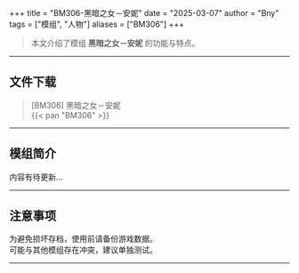 +++
title = "BM306-黑暗之女－安妮"
date = "2025-03-07"
author = "Bny"
tags = ["模组", "人物"]
aliases = ["BM306"]
+++

> 本文介绍了模组 **黑暗之女－安妮** 的功能与特点。

---

## 文件下载

> [BM306] 黑暗之女－安妮  
{{< pan "BM306" >}}  

---

## 模组简介

>  
内容有待更新...  

---

## 注意事项

>  
为避免损坏存档，使用前请备份游戏数据。  
可能与其他模组存在冲突，建议单独测试。  

---


